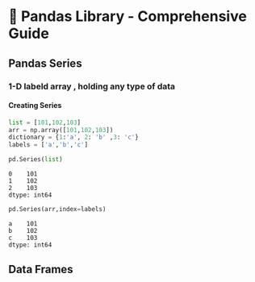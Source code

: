 # 🐼 Pandas Library - Comprehensive Guide
## Pandas Series
### 1-D labeld array , holding any type of data
#### Creating Series
```python
list = [101,102,103]
arr = np.array([101,102,103])
dictionary = {1:'a', 2: 'b' ,3: 'c'}
labels = ['a','b','c']
```
```python
pd.Series(list)
```
```git
0    101
1    102
2    103
dtype: int64
```
```python
pd.Series(arr,index=labels)
```
```git
a    101
b    102
c    103
dtype: int64
```
## Data Frames
